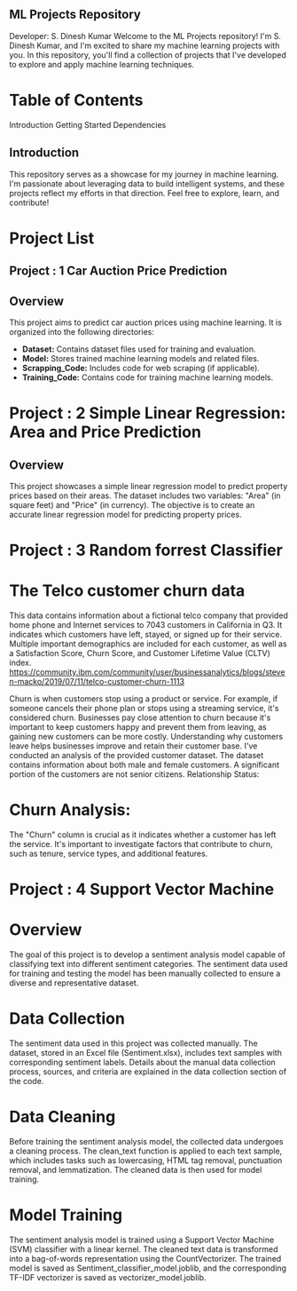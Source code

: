 ##  ML Projects Repository

Developer: S. Dinesh Kumar
Welcome to the ML Projects repository! I'm S. Dinesh Kumar, and I'm excited to share my machine learning projects with you. In this repository, you'll find a collection of projects that I've developed to explore and apply machine learning techniques.

# Table of Contents
Introduction
Getting Started
Dependencies

## Introduction
This repository serves as a showcase for my journey in machine learning. I'm passionate about leveraging data to build intelligent systems, and these projects reflect my efforts in that direction. Feel free to explore, learn, and contribute!

# Project List

## Project : 1 Car Auction Price Prediction

## Overview

This project aims to predict car auction prices using machine learning. It is organized into the following directories:

- **Dataset:** Contains dataset files used for training and evaluation.
- **Model:** Stores trained machine learning models and related files.
- **Scrapping_Code:** Includes code for web scraping (if applicable).
- **Training_Code:** Contains code for training machine learning models.

# Project : 2 Simple Linear Regression: Area and Price Prediction

## Overview

This project showcases a simple linear regression model to predict property prices based on their areas. The dataset includes two variables: "Area" (in square feet) and "Price" (in currency). The objective is to create an accurate linear regression model for predicting property prices.

# Project : 3 Random forrest Classifier

# The Telco customer churn data
This data contains information about a fictional telco company that provided home phone and Internet services to 7043 customers in California in Q3. It indicates which customers have left, stayed, or signed up for their service. Multiple important demographics are included for each customer, as well as a Satisfaction Score, Churn Score, and Customer Lifetime Value (CLTV) index. https://community.ibm.com/community/user/businessanalytics/blogs/steven-macko/2019/07/11/telco-customer-churn-1113

Churn is when customers stop using a product or service. For example, if someone cancels their phone plan or stops using a streaming service, it's considered churn. Businesses pay close attention to churn because it's important to keep customers happy and prevent them from leaving, as gaining new customers can be more costly. Understanding why customers leave helps businesses improve and retain their customer base.
I've conducted an analysis of the provided customer dataset.
The dataset contains information about both male and female customers. A significant portion of the customers are not senior citizens. Relationship Status:

# Churn Analysis:
The "Churn" column is crucial as it indicates whether a customer has left the service. It's important to investigate factors that contribute to churn, such as tenure, service types, and additional features.

# Project : 4  Support Vector Machine 

# Overview
The goal of this project is to develop a sentiment analysis model capable of classifying text into different sentiment categories. The sentiment data used for training and testing the model has been manually collected to ensure a diverse and representative dataset. 
# Data Collection
The sentiment data used in this project was collected manually. The dataset, stored in an Excel file (Sentiment.xlsx), includes text samples with corresponding sentiment labels. Details about the manual data collection process, sources, and criteria are explained in the data collection section of the code.

# Data Cleaning
Before training the sentiment analysis model, the collected data undergoes a cleaning process. The clean_text function is applied to each text sample, which includes tasks such as lowercasing, HTML tag removal, punctuation removal, and lemmatization. The cleaned data is then used for model training.

# Model Training
The sentiment analysis model is trained using a Support Vector Machine (SVM) classifier with a linear kernel. The cleaned text data is transformed into a bag-of-words representation using the CountVectorizer. The trained model is saved as Sentiment_classifier_model.joblib, and the corresponding TF-IDF vectorizer is saved as vectorizer_model.joblib.

